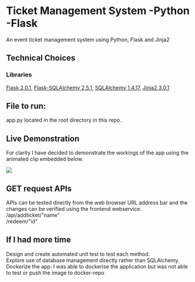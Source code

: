 # Ticket Management System -Python -Flask
An event ticket management system using Python, Flask and Jinja2


## Technical Choices
### Libraries
[Flask 2.0.1](https://flask.palletsprojects.com/en/2.0.x/), [Flask-SQLAlchemy 2.5.1](https://flask-sqlalchemy.palletsprojects.com/en/2.x/), [SQLAlchemy 1.4.17](https://www.sqlalchemy.org/), [Jinja2 3.0.1](https://jinja.palletsprojects.com/en/3.0.x/)

## File to run:
app.py located in the root directory in this repo.


## Live Demonstration
For clarity I have decided to demonstrate the workings of the app using the animated clip embedded below.

![](/demo/webservicedemo.gif)


## GET request APIs
APIs can be tested directly from the web browser URL address bar and the changes can be verified using the frontend webservice.
<br />
/api/addticket/"name"
<br />
/redeem/"id"

## If I had more time
Design and create automated unit test to test each method.
  <br />
Explore use of database management directly rather than SQLAlchemy.
<br />
Dockerize the app: I was able to dockerise the application but was not able to test or push the image to docker-repo
